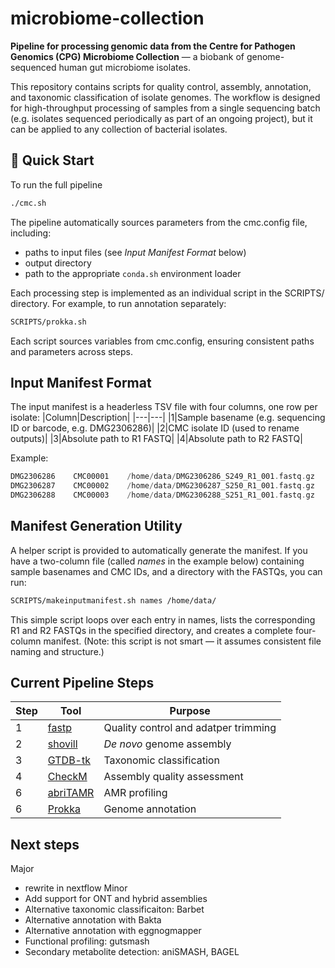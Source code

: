 # microbiome-collection

**Pipeline for processing genomic data from the Centre for Pathogen Genomics (CPG) Microbiome Collection** — a biobank of genome-sequenced human gut microbiome isolates.  

This repository contains scripts for quality control, assembly, annotation, and taxonomic classification of isolate genomes. The workflow is designed for high-throughput processing of samples from a single sequencing batch (e.g. isolates sequenced periodically as part of an ongoing project), but it can be applied to any collection of bacterial isolates.

## :rocket: Quick Start
To run the full pipeline
```bash
./cmc.sh
```

The pipeline automatically sources parameters from the cmc.config file, including:
- paths to input files (see _Input Manifest Format_ below)
- output directory
- path to the appropriate `conda.sh` environment loader

Each processing step is implemented as an individual script in the SCRIPTS/ directory. For example, to run annotation separately:

```bash
SCRIPTS/prokka.sh
```

Each script sources variables from cmc.config, ensuring consistent paths and parameters across steps.

## Input Manifest Format
The input manifest is a headerless TSV file with four columns, one row per isolate:
|Column|Description|
|---|---|
|1|Sample basename (e.g. sequencing ID or barcode, e.g. DMG2306286)|
|2|CMC isolate ID (used to rename outputs)|
|3|Absolute path to R1 FASTQ|
|4|Absolute path to R2 FASTQ|

Example:
```swift
DMG2306286    CMC00001    /home/data/DMG2306286_S249_R1_001.fastq.gz    /home/data/DMG2306286_S249_R2_001.fastq.gz
DMG2306287    CMC00002    /home/data/DMG2306287_S250_R1_001.fastq.gz    /home/data/DMG2306287_S250_R2_001.fastq.gz
DMG2306288    CMC00003    /home/data/DMG2306288_S251_R1_001.fastq.gz    /home/data/DMG2306288_S251_R2_001.fastq.gz
```

## Manifest Generation Utility
A helper script is provided to automatically generate the manifest.
If you have a two-column file (called _names_ in the example below) containing sample basenames and CMC IDs, and a directory with the FASTQs, you can run:
```bash
SCRIPTS/makeinputmanifest.sh names /home/data/
```
This simple script loops over each entry in names, lists the corresponding R1 and R2 FASTQs in the specified directory, and creates a complete four-column manifest.
(Note: this script is not smart — it assumes consistent file naming and structure.)

## Current Pipeline Steps
|Step|Tool|Purpose|
|---|---|---|
|1|[fastp](https://github.com/OpenGene/fastp)|Quality control and adatper trimming|
|2|[shovill](https://github.com/tseemann/shovill)|_De novo_ genome assembly|
|3|[GTDB-tk](https://github.com/Ecogenomics/GTDBTk)|Taxonomic classification|
|4|[CheckM](https://github.com/Ecogenomics/CheckM)|Assembly quality assessment|
|6|[abriTAMR](https://github.com/MDU-PHL/abritamr)|AMR profiling|
|6|[Prokka](https://github.com/tseemann/prokka)|Genome annotation|

## Next steps
Major
- rewrite in nextflow
Minor
- Add support for ONT and hybrid assemblies
- Alternative taxonomic classificaiton: Barbet
- Alternative annotation with Bakta
- Alternative annotation with eggnogmapper
- Functional profiling: gutsmash
- Secondary metabolite detection: aniSMASH, BAGEL
